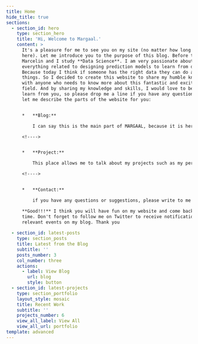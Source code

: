 ```yaml
---
title: Home
hide_title: true
sections:
  - section_id: hero
    type: section_hero
    title: 'Hi, Welcome to Margaal.'
    content: >
      It's a pleasure for me to see you on my site (no matter how long you land
      here). Let me introduce you to the purpose of this blog. Before that, I am
      Marcelin and I study **Data Science**. I am very passionate about
      everything related to designing prediction models to learn from data.
      Because today I think if someone has the right data they can do amazing
      things. So I decided to create this website to share my humble knowledge
      with anyone who needs to know more about this fantastic and exciting
      field. And by sharing my knowledge and skills, I would love to be able to
      learn from you, so please drop me a line if you have any questions. Now
      let me describe the parts of the website for you:


      *   **Blog:**

          I can say this is the main part of MARGAAL, because it is here that I share with you and learn from you. You can read all the articles I write there.

      <!---->


      *   **Project:**

          This place allows me to talk about my projects such as my personal or school projects that I find relevant or others that you would suggest to me. Yeah! you read that right, i will be happy to receive your proposals for project ideas, i think it would be a good challenge for me.

      <!---->


      *   **Contact:**

          if you have any questions or suggestions, please write to me and I will do my best to answer you as soon as possible.

      **Good!!!** I think you will have fun on my website and come back next
      time. Don't forget to follow me on Twitter to receive notifications of any
      relevant events on my blog. Thank you
    
  - section_id: latest-posts
    type: section_posts
    title: Latest from the Blog
    subtitle: ''
    posts_number: 3
    col_number: three
    actions:
      - label: View Blog
        url: blog
        style: button
  - section_id: latest-projects
    type: section_portfolio
    layout_style: mosaic
    title: Recent Work
    subtitle: ''
    projects_number: 6
    view_all_label: View All
    view_all_url: portfolio
template: advanced
---
```

